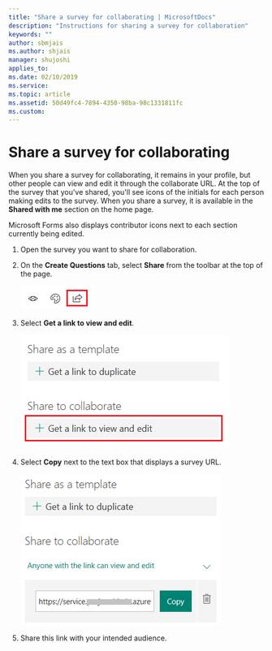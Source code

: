 ```yaml
---
title: "Share a survey for collaborating | MicrosoftDocs"
description: "Instructions for sharing a survey for collaboration"
keywords: ""
author: sbmjais
ms.author: shjais
manager: shujoshi
applies_to: 
ms.date: 02/10/2019
ms.service: 
ms.topic: article
ms.assetid: 50d49fc4-7894-4350-98ba-98c1331811fc
ms.custom: 
---
```

# Share a survey for collaborating

<!--note from editor:  In below sentence, suggest changing "view and edit it through that collaborate URL." to "view and edit it through the collaborators URL." -->

<!--note from editor:  In below sentence, is "home page" referring to Forms Pro home page?-->

When you share a survey for collaborating, it remains in your profile, but other people can view and edit it through the collaborate URL. At the top of the survey that you've shared, you'll see icons of the initials for each person making edits to the survey. When you share a survey, it is available in the **Shared with me** section on the home page.

<!--note from editor:  In below sentence, change "Microsoft Forms" to "Forms Pro" if that is accurate. -->

Microsoft Forms also displays contributor icons next to each section currently being edited.

<!--In list item #2, suggest changing the sentence to the following, where "[]" is the arrow "share" icon:
"On the **Create Questions** tab, select **Share** [] from the toolbar at the top of the page."
If agree with above change, remove the graphic that shows all three icons.
-->

1.  Open the survey you want to share for collaboration.

2.  On the **Create Questions** tab, select **Share** from the toolbar at the top of the page.

    ![share the survey](media/share-survey.png "Share the survey")  

3.  Select **Get a link to view and edit**.

    ![get the link to share the survey for collaboration](media/get-survey-share-link.png "Get the link to share the survey for collaboration")  

4.  Select **Copy** next to the text box that displays a survey URL.

    ![link to share the survey for collaboration](media/survey-share-link.png "Link to share the survey for collaboration")  

5.  Share this link with your intended audience.

